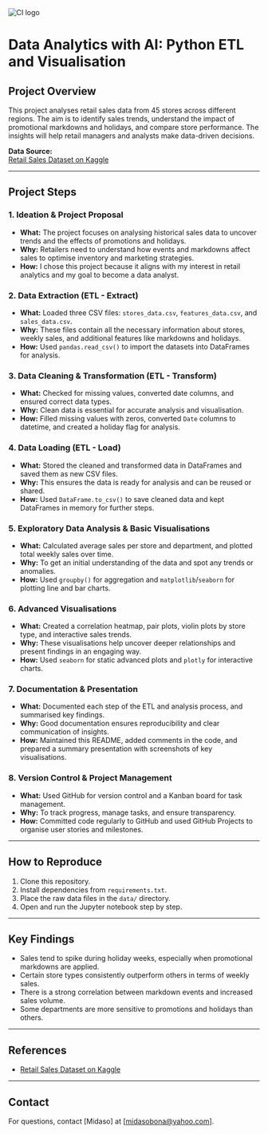 <img alt="CI logo" src="https://codeinstitute.s3.amazonaws.com/fullstack/ci_logo_small.png">

# Data Analytics with AI: Python ETL and Visualisation

## Project Overview

This project analyses retail sales data from 45 stores across different regions. The aim is to identify sales trends, understand the impact of promotional markdowns and holidays, and compare store performance. The insights will help retail managers and analysts make data-driven decisions.

**Data Source:**  
[Retail Sales Dataset on Kaggle](https://www.kaggle.com/datasets/manjeetsingh/retaildataset)

---

## Project Steps

### 1. Ideation & Project Proposal
- **What:** The project focuses on analysing historical sales data to uncover trends and the effects of promotions and holidays.
- **Why:** Retailers need to understand how events and markdowns affect sales to optimise inventory and marketing strategies.
- **How:** I chose this project because it aligns with my interest in retail analytics and my goal to become a data analyst.

### 2. Data Extraction (ETL - Extract)
- **What:** Loaded three CSV files: `stores_data.csv`, `features_data.csv`, and `sales_data.csv`.
- **Why:** These files contain all the necessary information about stores, weekly sales, and additional features like markdowns and holidays.
- **How:** Used `pandas.read_csv()` to import the datasets into DataFrames for analysis.

### 3. Data Cleaning & Transformation (ETL - Transform)
- **What:** Checked for missing values, converted date columns, and ensured correct data types.
- **Why:** Clean data is essential for accurate analysis and visualisation.
- **How:** Filled missing values with zeros, converted `Date` columns to datetime, and created a holiday flag for analysis.

### 4. Data Loading (ETL - Load)
- **What:** Stored the cleaned and transformed data in DataFrames and saved them as new CSV files.
- **Why:** This ensures the data is ready for analysis and can be reused or shared.
- **How:** Used `DataFrame.to_csv()` to save cleaned data and kept DataFrames in memory for further steps.

### 5. Exploratory Data Analysis & Basic Visualisations
- **What:** Calculated average sales per store and department, and plotted total weekly sales over time.
- **Why:** To get an initial understanding of the data and spot any trends or anomalies.
- **How:** Used `groupby()` for aggregation and `matplotlib`/`seaborn` for plotting line and bar charts.

### 6. Advanced Visualisations
- **What:** Created a correlation heatmap, pair plots, violin plots by store type, and interactive sales trends.
- **Why:** These visualisations help uncover deeper relationships and present findings in an engaging way.
- **How:** Used `seaborn` for static advanced plots and `plotly` for interactive charts.

### 7. Documentation & Presentation
- **What:** Documented each step of the ETL and analysis process, and summarised key findings.
- **Why:** Good documentation ensures reproducibility and clear communication of insights.
- **How:** Maintained this README, added comments in the code, and prepared a summary presentation with screenshots of key visualisations.

### 8. Version Control & Project Management
- **What:** Used GitHub for version control and a Kanban board for task management.
- **Why:** To track progress, manage tasks, and ensure transparency.
- **How:** Committed code regularly to GitHub and used GitHub Projects to organise user stories and milestones.

---

## How to Reproduce

1. Clone this repository.
2. Install dependencies from `requirements.txt`.
3. Place the raw data files in the `data/` directory.
4. Open and run the Jupyter notebook step by step.

---

## Key Findings

- Sales tend to spike during holiday weeks, especially when promotional markdowns are applied.
- Certain store types consistently outperform others in terms of weekly sales.
- There is a strong correlation between markdown events and increased sales volume.
- Some departments are more sensitive to promotions and holidays than others.

---

## References

- [Retail Sales Dataset on Kaggle](https://www.kaggle.com/datasets/manjeetsingh/retaildataset)

---

## Contact

For questions, contact [Midaso] at [midasobona@yahoo.com].